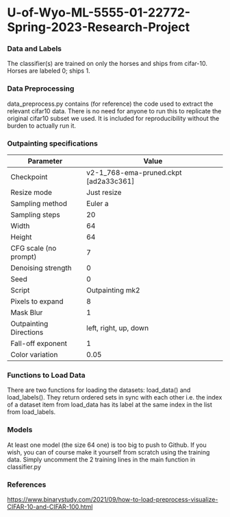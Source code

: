 # U-of-Wyo-ML-5555-01-22772-Spring-2023-Research-Project

### Data and Labels

The classifier(s) are trained on only the horses and ships from cifar-10. Horses are labeled 0; ships 1.

### Data Preprocessing

data_preprocess.py contains (for reference) the code used to extract the relevant cifar10 data. There is no need for anyone to
run this to replicate the original cifar10 subset we used. It is included for reproducibility without the burden to
actually run it.

### Outpainting specifications

| Parameter                | Value                              |
|--------------------------|------------------------------------|
| Checkpoint               | v2-1_768-ema-pruned.ckpt [ad2a33c361] |
| Resize mode              | Just resize                        |
| Sampling method          | Euler a                            |
| Sampling steps           | 20                                 |
| Width                    | 64                                 |
| Height                   | 64                                 |
| CFG scale (no prompt)    | 7                                  |
| Denoising strength       | 0                                  |
| Seed                     | 0                                  |
| Script                   | Outpainting mk2                    |
| Pixels to expand         | 8                                  |
| Mask Blur                | 1                                  |
| Outpainting Directions   | left, right, up, down              |
| Fall-off exponent        | 1                                  |
| Color variation          | 0.05                               |


### Functions to Load Data

There are two functions for loading the datasets: load_data() and load_labels(). They return ordered sets in sync with each
other i.e. the index of a dataset item from load_data has its label at the same index in the list from load_labels.

### Models

At least one model (the size 64 one) is too big to push to Github. If you wish, you can of course make it yourself
from scratch using the training data. Simply uncomment the 2 training lines in the main function in classifier.py

### References

https://www.binarystudy.com/2021/09/how-to-load-preprocess-visualize-CIFAR-10-and-CIFAR-100.html
